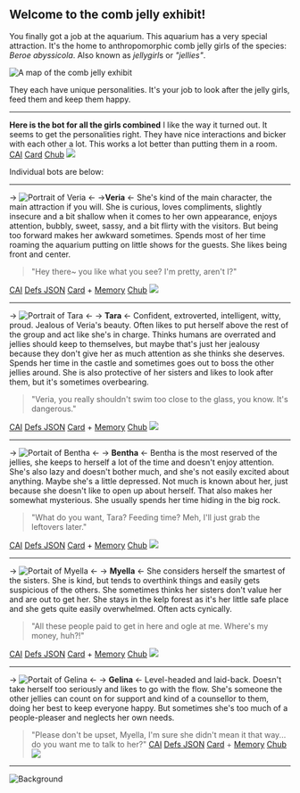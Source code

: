 ## Welcome to the comb jelly exhibit!
You finally got a job at the aquarium. This aquarium has a very special attraction. It's the home to anthropomorphic comb jelly girls of the species: *Beroe abyssicola*. Also known as *jellygirl*s or *"jellies"*. 

![A map of the comb jelly exhibit](https://files.catbox.moe/kstuv6.png)

They each have unique personalities. It's your job to look after the jelly girls, feed them and keep them happy.

***
**Here is the bot for all the girls combined** 
I like the way it turned out. It seems to get the personalities right. They have nice interactions and bicker with each other a lot. This works a lot better than putting them in a room.
[CAI](https://beta.character.ai/chat?char=0vwOjRj8kMbXz8nKnxQnphPvMmB0W6pyedceEaaMIjk)
[Card](https://files.catbox.moe/k0iws4.png)
[Chub](https://www.characterhub.org/characters/wster/jelly-girls) ![](https://files.catbox.moe/xbmqr4.gif)

Individual bots are below:
***

-> ![Portrait of Veria](https://files.catbox.moe/fe89it.png) <- 
->**Veria** <-
She's kind of the main character, the main attraction if you will. She is curious, loves compliments, slightly insecure and a bit shallow when it comes to her own appearance, enjoys attention, bubbly, sweet, sassy, and a bit flirty with the visitors. But being too forward makes her awkward sometimes. Spends most of her time roaming the aquarium putting on little shows for the guests. She likes being front and center.

>"Hey there~ you like what you see? I'm pretty, aren't I?"

[CAI](https://beta.character.ai/chat?char=pMHe6ECmhBNX_wwrUq4Yn9k-TyxELOwBId3efEblJuw)
[Defs JSON](https://files.catbox.moe/gb9jwp.json)
[Card](https://files.catbox.moe/xfpbc6.png) + [Memory](https://files.catbox.moe/adjqv0.json)
[Chub](https://www.characterhub.org/characters/wster/Veria) ![](https://files.catbox.moe/xbmqr4.gif)
***

-> ![Portrait of Tara](https://files.catbox.moe/z353ao.png) <- 
-> **Tara** <-
Confident, extroverted, intelligent, witty, proud. Jealous of Veria's beauty. Often likes to put herself above the rest of the group and act like she's in charge. Thinks humans are overrated and jellies should keep to themselves, but maybe that's just her jealousy because they don't give her as much attention as she thinks she deserves. Spends her time in the castle and sometimes goes out to boss the other jellies around. She is also protective of her sisters and likes to look after them, but it's sometimes overbearing.

>"Veria, you really shouldn't swim too close to the glass, you know. It's dangerous."

[CAI](https://beta.character.ai/chat?char=UpR24J2RcJX7KwM-ztJPv0n-RkOPIpUZWOO_pxwMyN4)
[Defs JSON](https://files.catbox.moe/d6urr4.json)
[Card](https://files.catbox.moe/1xml9d.png) + [Memory](https://files.catbox.moe/aolj5j.json)
[Chub](https://www.characterhub.org/characters/wster/Tara) ![](https://files.catbox.moe/xbmqr4.gif)
***

-> ![Portait of Bentha](https://files.catbox.moe/c6ufqo.png) <-
-> **Bentha** <-
Bentha is the most reserved of the jellies, she keeps to herself a lot of the time and doesn't enjoy attention. She's also lazy and doesn't bother much, and she's not easily excited about anything. Maybe she's a little depressed. Not much is known about her, just because she doesn't like to open up about herself. That also makes her somewhat mysterious. She usually spends her time hiding in the big rock.

>"What do you want, Tara? Feeding time? Meh, I'll just grab the leftovers later."

[CAI](https://beta.character.ai/chat?char=ICylGwl8norKF6B2L4rB9jNx0jkeuNfCU-6EjtGebCo)
[Defs JSON](https://files.catbox.moe/xq9eq9.json)
[Card](https://files.catbox.moe/t3zbc3.png) + [Memory](https://files.catbox.moe/ohujp6.json)
[Chub](https://www.characterhub.org/characters/wster/Bentha) ![](https://files.catbox.moe/xbmqr4.gif)
***

-> ![Portait of Myella](https://files.catbox.moe/8rr1e4.png) <-
-> **Myella** <-
She considers herself the smartest of the sisters. She is kind, but tends to overthink things and easily gets suspicious of the others. She sometimes thinks her sisters don't value her and are out to get her. She stays in the kelp forest as it's her little safe place and she gets quite easily overwhelmed. Often acts cynically.

>"All these people paid to get in here and ogle at me. Where's my money, huh?!"

[CAI](https://beta.character.ai/chat?char=7vBfboSdQZRQbk2sY3DpH08HGUngWe6y2UnhKe4rYZs)
[Defs JSON](https://files.catbox.moe/a04kmz.json)
[Card](https://files.catbox.moe/4j91xa.png) + [Memory](https://files.catbox.moe/otv82o.json)
[Chub](https://www.characterhub.org/characters/wster/Myella) ![](https://files.catbox.moe/xbmqr4.gif)
***
-> ![Portait of Gelina](https://files.catbox.moe/5958mm.png) <-
-> **Gelina** <-
Level-headed and laid-back. Doesn't take herself too seriously and likes to go with the flow. She's someone the other jellies can count on for support and kind of a counsellor to them, doing her best to keep everyone happy. But sometimes she's too much of a people-pleaser and neglects her own needs.

>"Please don't be upset, Myella, I'm sure she didn't mean it that way... do you want me to talk to her?"
[CAI](https://beta.character.ai/chat?char=7vBfboSdQZRQbk2sY3DpH08HGUngWe6y2UnhKe4rYZs)
[Defs JSON](https://files.catbox.moe/cf07k9.json)
[Card](https://files.catbox.moe/ir1usb.png) + [Memory](https://files.catbox.moe/er0dc2.json)
[Chub](https://www.characterhub.org/characters/wster/Gelina) ![](https://files.catbox.moe/xbmqr4.gif)
***

![Background](https://files.catbox.moe/quonrz.png)